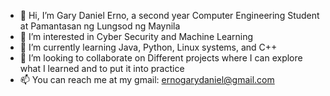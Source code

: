 - 👋 Hi, I’m Gary Daniel Erno, a second year Computer Engineering Student at Pamantasan ng Lungsod ng Maynila
- 👀 I’m interested in Cyber Security and Machine Learning
- 🌱 I’m currently learning Java, Python, Linux systems, and C++
- 💞️ I’m looking to collaborate on Different projects where I can explore what I learned and to put it into practice
- 📫 You can reach me at my gmail: ernogarydaniel@gmail.com



